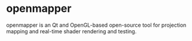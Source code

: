 # openmapper

openmapper is an Qt and OpenGL-based open-source tool for projection mapping and real-time shader rendering and testing.